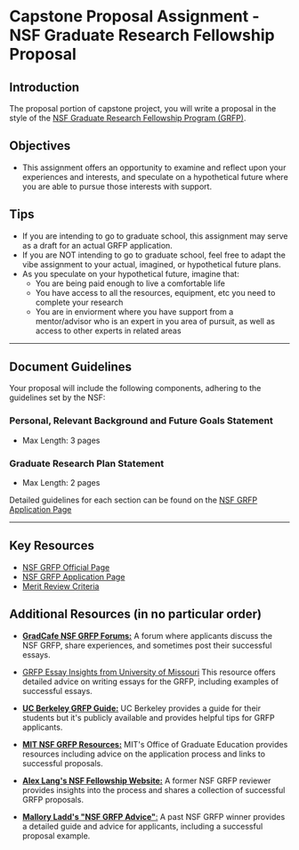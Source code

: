 
# Capstone Proposal Assignment - NSF Graduate Research Fellowship Proposal

## Introduction
The proposal portion of capstone project, you will write a proposal in the style of the [NSF Graduate Research Fellowship Program (GRFP)](https://www.nsfgrfp.org/). 


## Objectives
- This assignment offers an opportunity to examine and reflect upon your experiences and interests, and speculate on a hypothetical future where you are able to pursue those interests with support.

## Tips
  - If you are intending to go to graduate school, this assignment may serve as a draft for an actual GRFP application.
  - If you are NOT intending to go to graduate school, feel free to adapt the vibe assignment to your actual, imagined, or hypothetical future plans.
  - As you speculate on your hypothetical future, imagine that: 
    - You are being paid enough to live a comfortable life
    - You have access to all the resources, equipment, etc you need to complete your research
    - You are in enviorment where you have support from a mentor/advisor who is an expert in you area of pursuit, as well as access to other experts in related areas

___

## Document Guidelines
Your proposal will include the following components, adhering to the guidelines set by the NSF:

### Personal, Relevant Background and Future Goals Statement
- Max Length: 3 pages
### Graduate Research Plan Statement
- Max Length: 2 pages

Detailed guidelines for each section can be found on the [NSF GRFP Application Page](https://nsfgrfp.org/applicants/statements/)
___




## Key Resources
- [NSF GRFP Official Page](https://www.nsfgrfp.org/)
- [NSF GRFP Application Page](https://nsfgrfp.org/applicants/statements/)
- [Merit Review Criteria](https://nsfgrfp.org/applicants/merit-review-criteria/)

## Additional Resources (in no particular order)
- [**GradCafe NSF GRFP Forums:**](https://forum.thegradcafe.com/forum/69-nsf-graduate-research-fellowship/)
   A forum where applicants discuss the NSF GRFP, share experiences, and sometimes post their successful essays.
 - [GRFP Essay Insights from University of Missouri](https://gradschool.missouri.edu/nsf-graduate-research-fellowship-program-resources/)
   This resource offers detailed advice on writing essays for the GRFP, including examples of successful essays.
 - [**UC Berkeley GRFP Guide:**](https://grad.berkeley.edu/news/egrad/nsf-graduate-research-fellowship/)
   UC Berkeley provides a guide for their students but it's publicly available and provides helpful tips for GRFP applicants.

- [**MIT NSF GRFP Resources:**](https://oge.mit.edu/development/nsf/)
   MIT's Office of Graduate Education provides resources including advice on the application process and links to successful proposals.

- [**Alex Lang's NSF Fellowship Website:**](http://www.alexhunterlang.com/nsf-fellowship)
   A former NSF GRFP reviewer provides insights into the process and shares a collection of successful GRFP proposals.



- [**Mallory Ladd's "NSF GRFP Advice"**:](https://malloryladd.com/nsf-grfp-advice/)
   A past NSF GRFP winner provides a detailed guide and advice for applicants, including a successful proposal example.



